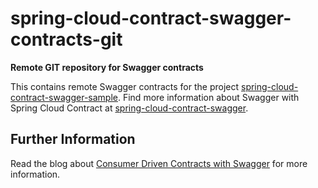 # spring-cloud-contract-swagger-contracts-git
**Remote GIT repository for Swagger contracts**

This contains remote Swagger contracts for the project [spring-cloud-contract-swagger-sample](https://github.com/SvenBayer/spring-cloud-contract-swagger-sample). Find more information about Swagger with Spring Cloud Contract at [spring-cloud-contract-swagger](https://github.com/SvenBayer/spring-cloud-contract-swagger).
## Further Information
Read the blog about [Consumer Driven Contracts with Swagger](https://svenbayer.blog/cdc-with-swagger) for more information.

